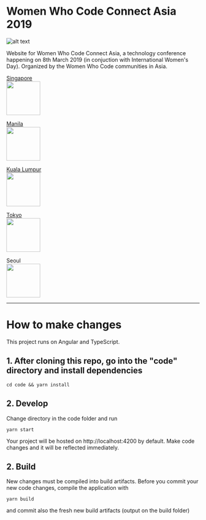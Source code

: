 # Women Who Code Connect Asia 2019

![alt text](https://lh5.googleusercontent.com/FCSr1SUywTbfP7jSDcqoNuUzzbkpR-MTsrUTj67JWDPujiXTNQU35uKdR8YPjL4YwOfkM_oI1g=w2048 "Connect Asia Logo")


Website for Women Who Code Connect Asia, a technology conference happening on 8th March 2019 (in conjuction with International Women's Day).
Organized by the Women Who Code communities in Asia.

[Singapore](https://www.womenwhocode.com/singapore)
<br><img src="https://cdnjs.cloudflare.com/ajax/libs/flag-icon-css/3.2.1/flags/1x1/sg.svg" width="88"/>


[Manila](https://www.womenwhocode.com/manila)
<br><img src="https://cdnjs.cloudflare.com/ajax/libs/flag-icon-css/3.2.1/flags/1x1/ph.svg" width="88"/>

[Kuala Lumpur](https://www.womenwhocode.com/kl)
<br><img src="https://cdnjs.cloudflare.com/ajax/libs/flag-icon-css/3.2.1/flags/1x1/my.svg" width="88"/>

[Tokyo](https://www.womenwhocode.com/tokyo)
<br><img src="https://cdnjs.cloudflare.com/ajax/libs/flag-icon-css/3.2.1/flags/1x1/jp.svg" width="88"/>

Seoul
<br><img src="https://cdnjs.cloudflare.com/ajax/libs/flag-icon-css/3.2.1/flags/1x1/kr.svg" width="88"/>

---
# How to make changes

This project runs on Angular and TypeScript.
## 1. After cloning this repo, go into the "code" directory and install dependencies
~~~~
cd code && yarn install
~~~~

## 2. Develop

Change directory in the code folder and run
~~~~
yarn start
~~~~
Your project will be hosted on http://localhost:4200 by default.
Make code changes and it will be reflected immediately.

## 2. Build
New changes must be compiled into build artifacts.
Before you commit your new code changes, compile the application with
~~~~
yarn build
~~~~
and commit also the fresh new build artifacts (output on the build folder)

